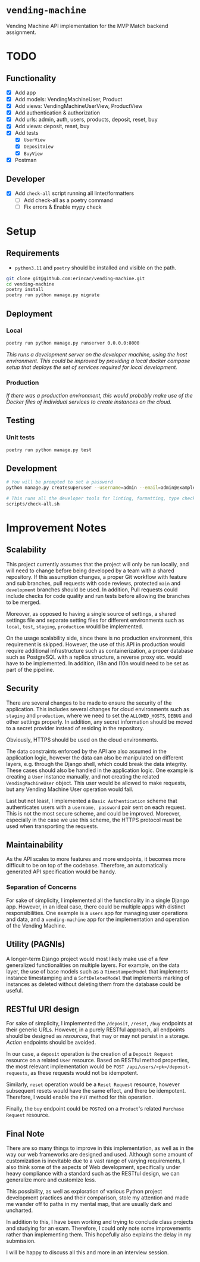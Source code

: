 # `vending-machine`
Vending Machine API implementation for the MVP Match backend assignment.


# TODO

## Functionality
- [x] Add app
- [x] Add models: VendingMachineUser, Product
- [x] Add views: VendingMachineUserView, ProductView
- [x] Add authentication & authorization
- [x] Add urls: admin, auth, users, products, deposit, reset, buy
- [x] Add views: deposit, reset, buy
- [x] Add tests
  - [x] `UserView`
  - [x] `DepositView`
  - [x] `BuyView`
- [x] Postman

## Developer
- [x] Add `check-all` script running all linter/formatters
  - [ ] Add check-all as a poetry command
  - [ ] Fix errors & Enable mypy check

# Setup

## Requirements

* `python3.11` and `poetry` should be installed and visible on the path.

```sh
git clone git@github.com:erincar/vending-machine.git
cd vending-machine
poetry install
poetry run python manage.py migrate
```

## Deployment

### Local
```sh
poetry run python manage.py runserver 0.0.0.0:8000
```
*This runs a development server on the developer machine, using the host environment. This could be improved by providing a local docker compose setup that deploys the set of services required for local development.*

### Production
*If there was a production environment, this would probably make use of the Docker files of individual services to create instances on the cloud.*

## Testing

### Unit tests
```sh
poetry run python manage.py test
```

## Development

```sh
# You will be prompted to set a password
python manage.py createsuperuser --username=admin --email=admin@example.com

# This runs all the developer tools for linting, formatting, type checking.
scripts/check-all.sh
```

# Improvement Notes

## Scalability
This project currently assumes that the project will only be run locally, and will need to change before being developed by a team with a shared repository. If this assumption changes, a proper Git workflow with feature and sub branches, pull requests with code reviews, protected `main` and `development` branches should be used. In addition, Pull requests could include checks for code quality and run tests before allowing the branches to be merged.

Moreover, as opposed to having a single source of settings, a shared settings file and separate setting files for different environments such as `local`, `test`, `staging`, `production` would be implemented.

On the usage scalability side, since there is no production environment, this requirement is skipped. However, the use of this API in production would require additional infrastructure such as containerization, a proper database such as PostgreSQL with a replica structure, a reverse proxy etc. would have to be implemented. In addition, i18n and l10n would need to be set as part of the pipeline.

## Security
There are several changes to be made to ensure the security of the application. This includes several changes for cloud environments such as `staging` and `production`, where we need to set the `ALLOWED_HOSTS`, `DEBUG` and other settings properly. In addition, any secret information should be moved to a secret provider instead of residing in the repository.

Obviously, HTTPS should be used on the cloud environments.

The data constraints enforced by the API are also assumed in the application logic, however the data can also be manipulated on different layers, e.g. through the Django shell, which could break the data integrity. These cases should also be handled in the application logic. One example is creating a `User` instance manually, and not creating the related `VendingMachineUser` object. This user would be allowed to make requests, but any Vending Machine User operation would fail.

Last but not least, I implemented a `Basic Authentication` scheme that authenticates users with a `username, password` pair sent on each request. This is not the most secure scheme, and could be improved. Moreover, especially in the case we use this scheme, the HTTPS protocol must be used when transporting the requests.

## Maintainability
As the API scales to more features and more endpoints, it becomes more difficult to be on top of the codebase. Therefore, an automatically generated API specification would be handy.

### Separation of Concerns
For sake of simplicity, I implemented all the functionality in a single Django app. However, in an ideal case, there could be multiple apps with distinct responsibilities. One example is a `users` app for managing user operations and data, and a `vending-machine` app for the implementation and operation of the Vending Machine.

## Utility (PAGNIs)
A longer-term Django project would most likely make use of a few generalized functionalities on multiple layers. For example, on the data layer, the use of base models such as a `TimestampedModel` that implements instance timestamping and a `SoftDeletedModel` that implements marking of instances as deleted without deleting them from the database could be useful.

## RESTful URI design

For sake of simplicity, I implemented the `/deposit`, `/reset`, `/buy` endpoints at their generic URLs. However, in a purely RESTful approach, all endpoints should be designed as *resources*, that may or may not persist in a storage. *Action* endpoints should be avoided.

In our case, a `deposit` operation is the creation of a  `Deposit Request` resource on a related `User` resource. Based on RESTful method properties, the most relevant implementation would be `POST /api/users/<pk>/deposit-requests`, as these requests would not be idempotent.

Similarly, `reset` operation would be a `Reset Request` resource, however subsequent resets would have the same effect, and there be idempotent. Therefore, I would enable the `PUT` method for this operation.

Finally, the `buy` endpoint could be `POST`ed on a `Product`'s related `Purchase Request` resource.

## Final Note
There are so many things to improve in this implementation, as well as in the way our web frameworks are designed and used. Although some amount of customization is inevitable due to a vast range of varying requirements, I also think some of the aspects of Web development, specifically under heavy compliance with a standard such as the RESTful design, we can generalize more and customize less.

This possibility, as well as exploration of various Python project development practices and their comparison, stole my attention and made me wander off to paths in my mental map, that are usually dark and uncharted.

In addition to this, I have been working and trying to conclude class projects and studying for an exam. Therefore, I could only note some improvements rather than implementing them. This hopefully also explains the delay in my submission.

I will be happy to discuss all this and more in an interview session.
